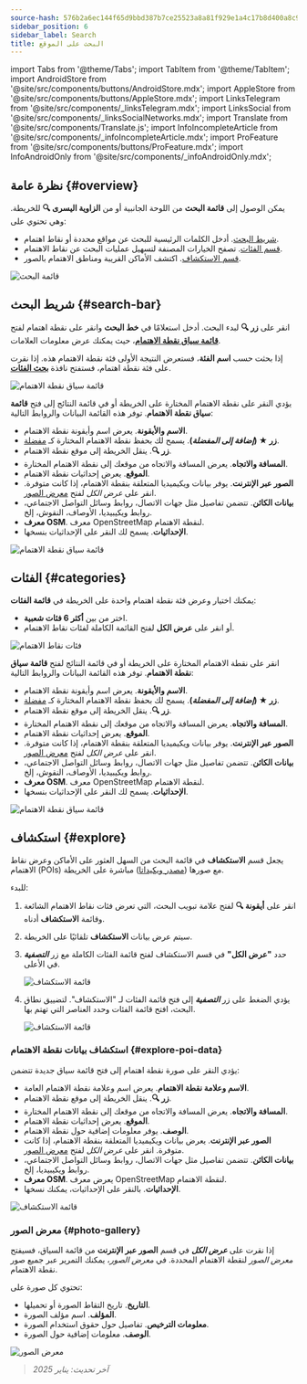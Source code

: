 ```yaml
---
source-hash: 576b2a6ec144f65d9bbd387b7ce25523a8a81f929e1a4c17b8d400a8c97827dd
sidebar_position: 6
sidebar_label: Search
title: البحث على الموقع
---
```

import Tabs from '@theme/Tabs';
import TabItem from '@theme/TabItem';
import AndroidStore from '@site/src/components/buttons/AndroidStore.mdx';
import AppleStore from '@site/src/components/buttons/AppleStore.mdx';
import LinksTelegram from '@site/src/components/_linksTelegram.mdx';
import LinksSocial from '@site/src/components/_linksSocialNetworks.mdx';
import Translate from '@site/src/components/Translate.js';
import InfoIncompleteArticle from '@site/src/components/_infoIncompleteArticle.mdx';
import ProFeature from '@site/src/components/buttons/ProFeature.mdx';
import InfoAndroidOnly from '@site/src/components/_infoAndroidOnly.mdx';

<InfoIncompleteArticle/>

## نظرة عامة {#overview}

يمكن الوصول إلى **قائمة البحث** من اللوحة الجانبية أو من **الزاوية اليسرى 🔍** للخريطة. وهي تحتوي على:

- [شريط البحث](#search-bar). أدخل الكلمات الرئيسية للبحث عن مواقع محددة أو نقاط اهتمام.
- [قسم الفئات](#categories). تصفح الخيارات المصنفة لتسهيل عمليات البحث عن نقاط الاهتمام.
- [قسم الاستكشاف](#explore). اكتشف الأماكن القريبة ومناطق الاهتمام بالصور.

![قائمة البحث](@site/static/img/web/search.png)

## شريط البحث {#search-bar}

انقر على **زر 🔍** لبدء البحث. أدخل استعلامًا في **خط البحث** وانقر على نقطة اهتمام لفتح [**قائمة سياق نقطة الاهتمام**](#explore-poi-data)، حيث يمكنك عرض معلومات العلامات.

إذا بحثت حسب **اسم الفئة**، فستعرض النتيجة الأولى فئة نقطة الاهتمام هذه. إذا نقرت على فئة نقطة اهتمام، فستفتح نافذة [**بحث الفئات**](#categories).

![قائمة سياق نقطة الاهتمام](@site/static/img/web/context_menu_poi.png)

يؤدي النقر على نقطة الاهتمام المختارة على الخريطة أو في قائمة النتائج إلى فتح **قائمة سياق نقطة الاهتمام**. توفر هذه القائمة البيانات والروابط التالية:

- **الاسم والأيقونة**. يعرض اسم وأيقونة نقطة الاهتمام.
- **زر ★ (*إضافة إلى المفضلة*)**. يسمح لك بحفظ نقطة الاهتمام المختارة كـ [مفضلة](../web/web-userdata.mdx#add--edit-favorite).
- **زر 🔍**. ينقل الخريطة إلى موقع نقطة الاهتمام.
- **المسافة والاتجاه**. يعرض المسافة والاتجاه من موقعك إلى نقطة الاهتمام المختارة.
- **الموقع**. يعرض إحداثيات نقطة الاهتمام.
- **الصور عبر الإنترنت**. يوفر بيانات ويكيميديا المتعلقة بنقطة الاهتمام، إذا كانت متوفرة. انقر على *عرض الكل* لفتح [معرض الصور](#photo-gallery).
- **بيانات الكائن**. تتضمن تفاصيل مثل جهات الاتصال، روابط وسائل التواصل الاجتماعي، روابط ويكيبيديا، الأوصاف، النقوش، إلخ.
- **معرف OSM**. معرف OpenStreetMap لنقطة الاهتمام.
- **الإحداثيات**. يسمح لك النقر على الإحداثيات بنسخها.

![قائمة سياق نقطة الاهتمام](@site/static/img/web/context_menu_poi_1.png)

## الفئات {#categories}

يمكنك اختيار وعرض فئة نقطة اهتمام واحدة على الخريطة في **قائمة الفئات**:

- اختر من بين **أكثر 6 فئات شعبية**.
- أو انقر على **عرض الكل** لفتح القائمة الكاملة لفئات نقاط الاهتمام.

![فئات نقاط الاهتمام](@site/static/img/web/categories_poi.png)

انقر على نقطة الاهتمام المختارة على الخريطة أو في قائمة النتائج لفتح **قائمة سياق نقطة الاهتمام**. توفر هذه القائمة البيانات والروابط التالية:

- **الاسم والأيقونة**. يعرض اسم وأيقونة نقطة الاهتمام.
- **زر ★ (*إضافة إلى المفضلة*)**. يسمح لك بحفظ نقطة الاهتمام المختارة كـ [مفضلة](../web/web-userdata.mdx#add--edit-favorite).
- **زر 🔍**. ينقل الخريطة إلى موقع نقطة الاهتمام.
- **المسافة والاتجاه**. يعرض المسافة والاتجاه من موقعك إلى نقطة الاهتمام المختارة.
- **الموقع**. يعرض إحداثيات نقطة الاهتمام.
- **الصور عبر الإنترنت**. يوفر بيانات ويكيميديا المتعلقة بنقطة الاهتمام، إذا كانت متوفرة. انقر على *عرض الكل* لفتح [معرض الصور](#photo-gallery).
- **بيانات الكائن**. تتضمن تفاصيل مثل جهات الاتصال، روابط وسائل التواصل الاجتماعي، روابط ويكيبيديا، الأوصاف، النقوش، إلخ.
- **معرف OSM**. معرف OpenStreetMap لنقطة الاهتمام.
- **الإحداثيات**. يسمح لك النقر على الإحداثيات بنسخها.

![قائمة سياق نقطة الاهتمام](@site/static/img/web/categories_poi_1.png)

## استكشاف {#explore}

يجعل قسم **الاستكشاف** في قائمة البحث من السهل العثور على الأماكن وعرض نقاط الاهتمام (POIs) مع صورها ([مصدر ويكيداتا](https://www.wikidata.org/)) مباشرة على الخريطة.

للبدء:

1. انقر على **أيقونة 🔍** لفتح علامة تبويب البحث، التي تعرض فئات نقاط الاهتمام الشائعة وقائمة **الاستكشاف** أدناه.
2. سيتم عرض بيانات **الاستكشاف** تلقائيًا على الخريطة.
3. حدد **"عرض الكل"** في قسم الاستكشاف لفتح قائمة الفئات الكاملة مع زر ***التصفية*** في الأعلى.

   ![قائمة الاستكشاف](@site/static/img/web/explore.png)

4. يؤدي الضغط على زر ***التصفية*** إلى فتح قائمة الفئات لـ "الاستكشاف". لتضييق نطاق البحث، افتح قائمة الفئات وحدد العناصر التي تهتم بها.

   ![قائمة الاستكشاف](@site/static/img/web/explore_cat.png)

### استكشاف بيانات نقطة الاهتمام {#explore-poi-data}

يؤدي النقر على صورة نقطة اهتمام إلى فتح قائمة سياق جديدة تتضمن:

- **الاسم وعلامة نقطة الاهتمام**. يعرض اسم وعلامة نقطة الاهتمام العامة.
- **زر 🔍**. ينقل الخريطة إلى موقع نقطة الاهتمام.
- **المسافة والاتجاه**. يعرض المسافة والاتجاه من موقعك إلى نقطة الاهتمام المختارة.
- **الموقع**. يعرض إحداثيات نقطة الاهتمام.
- **الوصف**. يوفر معلومات إضافية حول نقطة الاهتمام.
- **الصور عبر الإنترنت**. يعرض بيانات ويكيميديا المتعلقة بنقطة الاهتمام، إذا كانت متوفرة. انقر على *عرض الكل* لفتح [معرض الصور](#photo-gallery).
- **بيانات الكائن**. تتضمن تفاصيل مثل جهات الاتصال، روابط وسائل التواصل الاجتماعي، روابط ويكيبيديا، إلخ.
- **معرف OSM**. يعرض معرف OpenStreetMap لنقطة الاهتمام.
- **الإحداثيات**. بالنقر على الإحداثيات، يمكنك نسخها.

![قائمة الاستكشاف](@site/static/img/web/poi_context.png)

### معرض الصور {#photo-gallery}

إذا نقرت على ***عرض الكل*** في قسم **الصور عبر الإنترنت** من قائمة السياق، فسيفتح *معرض الصور* لنقطة الاهتمام المحددة.
في *معرض الصور*، يمكنك التمرير عبر جميع صور نقطة الاهتمام.

تحتوي كل صورة على:

- **التاريخ**. تاريخ التقاط الصورة أو تحميلها.
- **المؤلف**. اسم مؤلف الصورة.
- **معلومات الترخيص**. تفاصيل حول حقوق استخدام الصورة.
- **الوصف**. معلومات إضافية حول الصورة.

![معرض الصور](@site/static/img/web/poi_photo.png)

> *آخر تحديث: يناير 2025*